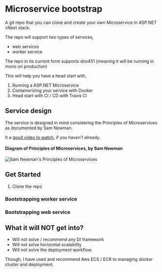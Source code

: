 # Microservice bootstrap

A git repo that you can clone and create your own Microservice in ASP.NET vNext stack.

The repo will support two types of services,
* web services
* worker service

The repo in its current form supports dnx451 (meaning it will be running in mono on production)

This will help you have a head start with,

1. Running a ASP.NET Microservice
1. Containerizing your service with Docker
2. Head start with CI / CD with Travis CI

## Service design

The service is designed in mind considering the Principles of Microservices as documented by Sam Newman.

It a [good video to watch](https://vimeo.com/131632250), if you haven't already.

#### Diagram of Principles of Microservices, by Sam Newman

<img src="http://samnewman.io/talks/img/principles.png" alt="Sam Newman's Principles of Microservices"/>

## Get Started

1. Clone the repo

### Bootstrapping worker service

### Bootstrapping web service

## What it will NOT get into?

* Will not solve / recommend any DI framework
* Will not solve horizontal scalability
* Will not solve the deployment workflow.

Though, I have used and recommend Aws ECS / ECR to managing docker cluster and deployment.
